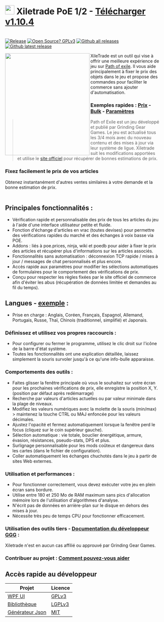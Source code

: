# <img src="https://i.imgur.com/dhWQgtY.png" width="30" height="30"> Xiletrade PoE 1/2 - [Télécharger v1.10.4](https://github.com/maxensas/xiletrade/releases/download/1.10.4/Xiletrade_win-x64.7z)  

[<img width="20" height="15" src="https://user-images.githubusercontent.com/62154281/104107842-feae5080-52bf-11eb-8e8f-d8827f1f0334.png">](https://github.com/maxensas/xiletrade)
[<img width="20" height="15" src="https://user-images.githubusercontent.com/62154281/104107838-fd7d2380-52bf-11eb-8d47-f949fd7a3b58.png">](https://github.com/maxensas/xiletrade/blob/master/readme/README.kr.md)
[<img width="20" height="15" src="https://user-images.githubusercontent.com/62154281/104107835-fd7d2380-52bf-11eb-8e08-614b2610eca4.png">](https://github.com/maxensas/xiletrade/blob/master/readme/README.fr.md)
[<img width="20" height="15" src="https://user-images.githubusercontent.com/62154281/104107839-fe15ba00-52bf-11eb-807e-25088a595f33.png">](https://github.com/maxensas/xiletrade/blob/master/readme/README.es.md)
[<img width="20" height="15" src="https://user-images.githubusercontent.com/62154281/104107836-fd7d2380-52bf-11eb-8ba2-bcdc04dab8b9.png">](https://github.com/maxensas/xiletrade/blob/master/readme/README.de.md)
[<img width="20" height="15" src="https://user-images.githubusercontent.com/62154281/104107833-fce48d00-52bf-11eb-896a-c5671965cb51.png">](https://github.com/maxensas/xiletrade/blob/master/readme/README.pt.md)
[<img width="20" height="15" src="https://user-images.githubusercontent.com/62154281/104107837-fd7d2380-52bf-11eb-8df0-091c9d9cc05a.png">](https://github.com/maxensas/xiletrade/blob/master/readme/README.ru.md)
[<img width="20" height="15" src="https://user-images.githubusercontent.com/62154281/104107841-feae5080-52bf-11eb-8ca7-1f402cbf6e5e.png">](https://github.com/maxensas/xiletrade/blob/master/readme/README.th.md)
[<img width="20" height="15" src="https://user-images.githubusercontent.com/62154281/104107840-fe15ba00-52bf-11eb-939e-d98bba60877d.png">](https://github.com/maxensas/xiletrade/blob/master/readme/README.tw.md)
[<img width="20" height="15" src="https://user-images.githubusercontent.com/62154281/104107834-fce48d00-52bf-11eb-8902-02d5a6d457c8.png">](https://github.com/maxensas/xiletrade/blob/master/readme/README.cn.md)
[<img width="20" height="15" src="https://user-images.githubusercontent.com/62154281/222918792-06b9c888-bb96-40af-a27c-68b664fe60b5.png">](https://github.com/maxensas/xiletrade/blob/master/readme/README.jp.md)<br>
[![Release](https://img.shields.io/github/release/maxensas/xiletrade.svg)](https://github.com/maxensas/xiletrade/releases/) 
[![Open Source? GPLv3](https://badgen.net/badge/Open%20Source%20%3F/GPLv3/green?icon=github)](https://github.com/maxensas/xiletrade/tree/master/src)
[![Github all releases](https://img.shields.io/github/downloads/maxensas/xiletrade/total.svg)](https://GitHub.com/maxensas/xiletrade/releases/) [![Github latest release](https://img.shields.io/github/downloads/maxensas/xiletrade/latest/total.svg)](https://GitHub.com/maxensas/xiletrade/releases/)

<img align="left" width="275" height="332" src="https://github.com/user-attachments/assets/6a406aa3-3b21-4bce-ae89-a88190a87a70">

XileTrade est un outil qui vise à offrir une meilleure expérience de jeu sur [Path of exile](https://fr.pathofexile.com/). Il vous aide principalement à fixer le prix des objets dans le jeu et propose des commandes pour faciliter le commerce sans ajouter d'automatisation.
### Exemples rapides : [Prix](https://youtu.be/4mP3uOsr8oc) - [Bulk](https://youtu.be/6yuLZXTho-A) - [Paramètres](https://youtu.be/libdIjrNM-8 )<br>
>Path of Exile est un jeu développé et publié par Grinding Gear Games. Le jeu est actualisé tous les 3/4 mois avec du nouveau contenu et des mises à jour via leur système de ligue.
>Xiletrade suit les modifications apportées et utilise le [site officiel](https://fr.pathofexile.com/trade/) pour récupérer de bonnes estimations de prix.
### Fixez facilement le prix de vos articles
Obtenez instantanément d'autres ventes similaires à votre demande et la bonne estimation de prix.<br><br>

## Principales fonctionnalités :
* Vérification rapide et personnalisable des prix de tous les articles du jeu à l'aide d'une interface utilisateur petite et fluide.
* Fonction d'échange d'articles en vrac (toutes devises) pour permettre des vérifications rapides du marché et des échanges à voix basse via POE.
* Addons : liés à poe.prices, ninja, wiki et poedb pour aider à fixer le prix des articles et récupérer plus d'informations sur les articles associés.
* Fonctionnalités sans automatisation : déconnexion TCP rapide / mises à jour / messages de chat personnalisés et plus encore.
* Accès rapide aux paramètres pour modifier les sélections automatiques de formulaires pour le comportement des vérifications de prix.
* Conçu pour respecter les règles fixées par le site officiel de commerce afin d'éviter les abus (récupération de données limitée et demandes au fil du temps).

## Langues - [exemple](https://github.com/maxensas/xiletrade/blob/master/LANGUAGES.md) :
* Prise en charge : Anglais, Coréen, Français, Espagnol, Allemand, Portugais, Russe, Thaï, Chinois (traditionnel, simplifié) et Japonais.

### Définissez et utilisez vos propres raccourcis :
* Pour configurer ou fermer le programme, utilisez le clic droit sur l'icône de la barre d'état système.
* Toutes les fonctionnalités ont une explication détaillée, laissez simplement la souris survoler jusqu'à ce qu'une info-bulle apparaisse.

### Comportements des outils :
* Faites glisser la fenêtre principale où vous le souhaitez sur votre écran pour les prochaines vérifications de prix, elle enregistre la position X, Y. (position par défaut après redémarrage)
* Recherche par valeurs d'articles actuelles ou par valeur minimale dans la plage de niveaux.
* Modifiez les valeurs numériques avec la molette de la souris (min/max) > maintenez la touche CTRL ou MAJ enfoncée pour les valeurs décimales.
* Ajustez l'opacité et fermez automatiquement lorsque la fenêtre perd le focus (cliquez sur le coin supérieur gauche).
* Sélection automatique : vie totale, bouclier énergétique, armure, évasion, résistances, pseudo-stats, DPS et plus.
* Surlignage personnalisable pour les mods coûteux et dangereux dans les cartes (dans le fichier de configuration).
* Coller automatiquement les échanges chuchotés dans le jeu à partir de sites Web externes.

### Utilisation et performances :
* Pour fonctionner correctement, vous devez exécuter votre jeu en plein écran sans bordure.
* Utilise entre 180 et 250 Mo de RAM maximum sans pics d'allocation mémoire lors de l'utilisation d'algorithmes d'analyse.
* N'écrit pas de données en arrière-plan sur le disque en dehors des mises à jour.
* Nécessite très peu de temps CPU pour fonctionner efficacement.

### Utilisation des outils tiers - [Documentation du développeur GGG](https://www.pathofexile.com/developer/docs/index#policy) :
Xiletrade n'est en aucun cas affilié ou approuvé par Grinding Gear Games.<br>

### Contribuer au projet : [Comment pouvez-vous aider](https://github.com/maxensas/xiletrade/blob/master/CONTRIBUTING.md)

## Accès rapide au développeur
| Projet | Licence |
|---------|---------|
| [WPF UI](https://github.com/maxensas/xiletrade/tree/master/src/Xiletrade) | [GPLv3](https://github.com/maxensas/xiletrade/blob/master/licenses/LICENSE_Xiletrade) |
| [Bibliothèque](https://github.com/maxensas/xiletrade/tree/master/src/Xiletrade.Library) | [LGPLv3](https://github.com/maxensas/xiletrade/blob/master/licenses/LICENSE_XiletradeLibrary) |
| [Générateur Json](https://github.com/maxensas/xiletrade/tree/master/src/Xiletrade.Json) | [MIT](https://github.com/maxensas/xiletrade/blob/master/licenses/LICENSE_XiletradeJson) |